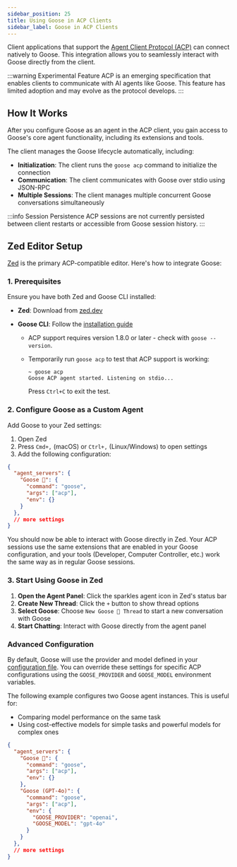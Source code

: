 ```yaml
---
sidebar_position: 25
title: Using Goose in ACP Clients
sidebar_label: Goose in ACP Clients
---
```


Client applications that support the [Agent Client Protocol (ACP)](https://agentclientprotocol.com/) can connect natively to Goose. This integration allows you to seamlessly interact with Goose directly from the client.

:::warning Experimental Feature
ACP is an emerging specification that enables clients to communicate with AI agents like Goose. This feature has limited adoption and may evolve as the protocol develops.
:::

## How It Works
After you configure Goose as an agent in the ACP client, you gain access to Goose's core agent functionality, including its extensions and tools. 

The client manages the Goose lifecycle automatically, including:

- **Initialization**: The client runs the `goose acp` command to initialize the connection
- **Communication**: The client communicates with Goose over stdio using JSON-RPC
- **Multiple Sessions**: The client manages multiple concurrent Goose conversations simultaneously

:::info Session Persistence
ACP sessions are not currently persisted between client restarts or accessible from Goose session history.
:::

## Zed Editor Setup

[Zed](https://zed.dev/) is the primary ACP-compatible editor. Here's how to integrate Goose:

### 1. Prerequisites

Ensure you have both Zed and Goose CLI installed:

- **Zed**: Download from [zed.dev](https://zed.dev/)
- **Goose CLI**: Follow the [installation guide](/docs/getting-started/installation)

  - ACP support requires version 1.8.0 or later - check with `goose --version`. 

  - Temporarily run `goose acp` to test that ACP support is working:

    ```
    ~ goose acp
    Goose ACP agent started. Listening on stdio...
    ```

    Press `Ctrl+C` to exit the test.

### 2. Configure Goose as a Custom Agent

Add Goose to your Zed settings:

1. Open Zed
2. Press `Cmd+,` (macOS) or `Ctrl+,` (Linux/Windows) to open settings
3. Add the following configuration:

```json
{
  "agent_servers": {
    "Goose 🪿": {
      "command": "goose",
      "args": ["acp"],
      "env": {}
    }
  },
  // more settings
}
```

You should now be able to interact with Goose directly in Zed. Your ACP sessions use the same extensions that are enabled in your Goose configuration, and your tools (Developer, Computer Controller, etc.) work the same way as in regular Goose sessions.

### 3. Start Using Goose in Zed

1. **Open the Agent Panel**: Click the sparkles agent icon in Zed's status bar
2. **Create New Thread**: Click the `+` button to show thread options
3. **Select Goose**: Choose `New Goose 🪿 Thread` to start a new conversation with Goose
4. **Start Chatting**: Interact with Goose directly from the agent panel

### Advanced Configuration

By default, Goose will use the provider and model defined in your [configuration file](/docs/guides/config-file). You can override these settings for specific ACP configurations using the `GOOSE_PROVIDER` and `GOOSE_MODEL` environment variables.

The following example configures two Goose agent instances. This is useful for:
- Comparing model performance on the same task
- Using cost-effective models for simple tasks and powerful models for complex ones

```json
{
  "agent_servers": {
    "Goose 🪿": {
      "command": "goose",
      "args": ["acp"],
      "env": {}
    },
    "Goose (GPT-4o)": {
      "command": "goose",
      "args": ["acp"],
      "env": {
        "GOOSE_PROVIDER": "openai",
        "GOOSE_MODEL": "gpt-4o"
      }
    }
  },
  // more settings
}
```
